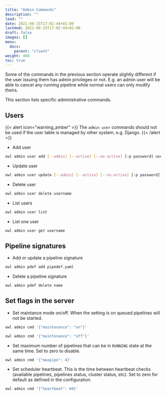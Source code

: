 ```yaml
---
title: "Admin Commands"
description: ""
lead: ""
date: 2021-08-15T17:02:44+01:00
lastmod: 2021-08-15T17:02:44+01:00
draft: false
images: []
menu: 
  docs:
    parent: "client"
weight: 404
toc: true
---
```


Some of the commands in the previous section operate slightly different if the
user issuing them has admin privileges or not. E.g. an admin user will be able
to cancel any running pipeline while normal users can only modify theirs.

This section lists specific administrative commands.

## Users

{{< alert icon="warning_amber" >}}
The `admin user` commands should not be used if the user table is managed by other system,
e.g. Django.
{{< /alert >}}

* Add user
```bash
owl admin user add [--admin] [--active] [--no-active] [-p password] username
```

* Update user
```bash
owl admin user update [--admin] [--active] [--no-active] [-p password] username
```

* Delete user
```bash
owl admin user delete username
```

* List users
```bash
owl admin user list
```

* List one user
```bash
owl admin user get username
```

## Pipeline signatures

* Add or update a pipeline signature
```bash
owl admin pdef add pipedef.yaml
```

* Delete a pipeline signature
```bash
owl admin pdef delete name
```



## Set flags in the server

* Set maintance mode on/off. When the setting is on queued pipelines will not be started.
```bash
owl admin cmd '{"maintenance": "on"}'

owl admin cmd '{"maintenance": "off"}'
```

* Set maximum number of pipelines that can be in `RUNNING` state at the same time.
  Set to zero to disable.
```bash
owl admin cmd '{"maxpipe": 4}'
```

* Set scheduler heartbeat. This is the time between heartbeat checks (available pipelines, pipelines status, cluster status, etc). Set to zero for default as defined in the configuration.
```bash
owl admin cmd '{"heartbeat": 60}'
```
